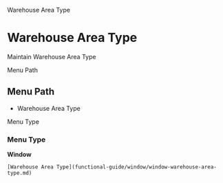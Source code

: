 
Warehouse Area Type
# Warehouse Area Type


Maintain Warehouse Area Type

Menu Path
## Menu Path



- Warehouse Area Type

Menu Type
### Menu Type

**Window**


```
[Warehouse Area Type](functional-guide/window/window-warehouse-area-type.md)
```